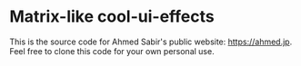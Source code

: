 # Matrix-like cool-ui-effects

This is the source code for Ahmed Sabir's public website: https://ahmed.jp. Feel free to clone this code for your own personal use.
